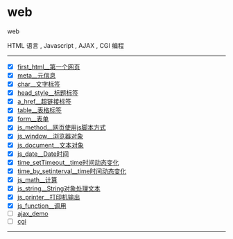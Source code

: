 # web

web

HTML 语言 , Javascript , AJAX , CGI 编程

----------------

- [x] [first_html__第一个网页](first_html)
- [x] [meta__元信息](meta)
- [x] [char__文字标签](char)
- [x] [head_style__标题标签](head_style)
- [x] [a_href__超链接标签](a_href)
- [x] [table__表格标签](table)
- [x] [form__表单](form)
- [x] [js_method__网页使用js脚本方式](js_method)
- [x] [js_window__浏览器对象](js_window)
- [x] [js_document__文本对象](js_document)
- [x] [js_date__Date时间](js_date)
- [x] [time_setTimeout__time时间动态变化](time_setTimeout)
- [x] [time_by_setinterval__time时间动态变化](time_by_setinterval)
- [x] [js_math__计算](js_math)
- [x] [js_string__String对象处理文本](js_string)
- [x] [js_printer__打印机输出](js_printer)
- [x] [js_function__调用](js_function)
- [ ] [ajax_demo](ajax_demo)
- [ ] [cgi](cgi)

----------------
